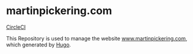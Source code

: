 # martinpickering.com

[CircleCI](https://circleci.com/gh/martinpickering64/martinpickering.com.svg?style=svg&circle-token=4e6db4ab6f5fa70e673e7b83c31a6e5f250dbdad)

This Repository is used to manage the website www.martinpickering.com, which generated by [Hugo](https://gohugio.io).

